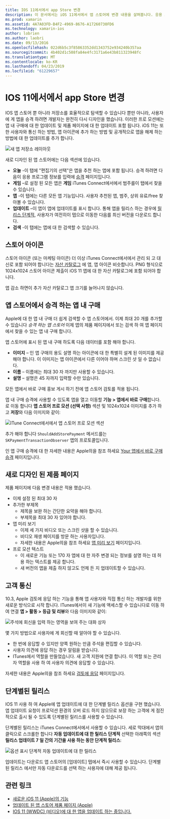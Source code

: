 ```yaml
---
title: IOS 11에서에서 app Store 변경
description: 이 문서에서는 iOS 11에서에서 앱 스토어에 변경 내용을 살펴봅니다. 응용 프로그램의 스토어 아이콘, 승격 된 앱 내 구매, 새로 디자인 된 제품 페이지, 고객 통신 및 단계별된 릴리스 설명합니다.
ms.prod: xamarin
ms.assetid: 4A7A03FD-B4F2-4969-8676-A17260730FD6
ms.technology: xamarin-ios
author: lobrien
ms.author: laobri
ms.date: 09/13/2016
ms.openlocfilehash: 022d6b5c3f85863352dd1343752e934240b357aa
ms.sourcegitcommit: 4b402d1c508fa84e4fc3171a6e43b811323948fc
ms.translationtype: MT
ms.contentlocale: ko-KR
ms.lasthandoff: 04/23/2019
ms.locfileid: "61229657"
---
```

# <a name="app-store-changes-in-ios-11"></a>IOS 11에서에서 app Store 변경

IOS 앱 스토어 뿐 아니라 저장소를 효율적으로 탐색할 수 있습니다 뿐만 아니라, 사용자에 게 앱을 승격 하려면 개발자는 완전히 다시 디자인을 했습니다. 이러한 프로 모션에는 앱 내 구매에 대 한 업데이트 및 제품 페이지에 대 한 업데이트 포함 됩니다. iOS 11는 또한 사용자와 통신 하는 방법, 앱 아이콘에 추가 하는 방법 및 공개적으로 앱을 해제 하는 방법에 대 한 업데이트를 추가 합니다.

![새 앱 저장소 레이아웃](app-store-changes-images/image3.jpg)

새로 디자인 된 앱 스토어에는 다음 섹션에 있습니다.

- **오늘** -이 탭에 "편집기의 선택"은 앱을 추천 하는 앱에 포함 됩니다. 승격 하려면 다음이 응용 프로그램 정보를 입력에 [승격](https://developer.apple.com//contact/app-store/promote/) 페이지입니다.
- **게임** –로 설정 된 모든 앱은 **게임** iTunes Connect에서에서 범주를이 탭에서 찾을 수 있습니다.
- **앱** -이 탭에는 다른 모든 앱 기능입니다. 사용자 추천된 앱, 범주, 상위 유료/free 찾아볼 수 있습니다.
- **업데이트** –이 앱이 앱에 업데이트를 표시 합니다. 통해 앱을 릴리스 하는 경우에 [릴리스 단계적](#Phased_Release), 사용자가 여전히이 탭으로 이동한 다음를 최신 버전을 다운로드 합니다.
- **검색** -이 탭에는 앱에 대 한 검색할 수 있습니다.

## <a name="store-icon"></a>스토어 아이콘

스토어 아이콘 (또는 마케팅 아이콘) 더 이상 iTunes Connect에서에서 관리 되 고 대신로 포함 되어야 합니다는 [자산 카탈로그](~/ios/app-fundamentals/images-icons/app-icons.md) 에 앱, 앱 아이콘 비슷합니다. PNG 형식으로 1024x1024 스토어 아이콘 제출이 iOS 11 앱에 대 한 자산 카탈로그에 포함 되어야 합니다.

앱 감소 하면이 추가 자산 카탈로그 앱 크기를 늘어나지 않습니다.


## <a name="in-app-purchases-promoted-in-the-app-store"></a>앱 스토어에서 승격 하는 앱 내 구매

Apple에 대 한 앱 내 구매 더 쉽게 검색할 수 앱 스토어에서. 이제 최대 20 개를 추가할 수 있습니다 _승격 하는 앱 스토어_ 이제 앱의 제품 페이지에서 또는 검색 하 여 앱 페이지에서 찾을 수 있는 앱 내 구매 합니다.

앱 스토어에 표시 된 앱 내 구매 하도록 다음 데이터를 포함 해야 합니다.

- **이미지** – 인 앱 구매의 용도 설명 하는 아이콘에 대 한 특별히 설계 된 이미지를 제공 해야 합니다. 이 이미지는 앱 아이콘에서 다른 이어야 하며 스크린 샷 일 수 없습니다.
- **이름** – 이름에는 최대 30 자 까지만 사용할 수 있습니다.
- **설명** – 설명은 45 자까지 입력할 수만 있습니다.

모든 앱에서 바로 구매 홍보 게시 하기 전에 앱 스토어 검토를 적용 됩니다.

앱 내 구매 승격에 사용할 수 있도록 앱을 열고 이동할 **기능 > 앱에서 바로 구매**합니다. 로 이동 합니다 **앱 스토어 프로 모션 (선택 사항)** 섹션 및 1024x1024 이미지를 추가 하 고 **저장**와 다음 이미지와 같이:

![ITune Connect에서에서 앱 스토어 프로 모션 섹션](app-store-changes-images/image4.png)

추가 해야 합니다 `ShouldAddStorePayment` 메서드를는 `SKPaymentTransactionObserver` 앱의 프로토콜입니다.

인 앱 구매 승격에 대 한 자세한 내용은 Apple의을 참조 하세요 [Your 앱에서 바로 구매 승격](https://developer.apple.com/app-store/promoting-in-app-purchases/) 페이지입니다.

## <a name="redesigned-product-page"></a>새로 디자인 된 제품 페이지

제품 페이지에 다음 변경 내용은 적용 했습니다.

- 이제 설정 된 최대 30 자
- 추가한 부제목
    - 제목을 보완 하는 간단한 요약을 해야 합니다.
    - 부제목을 최대 30 자 있어야 합니다.
- 앱 미리 보기
    - 이제 세 가지 비디오 또는 스크린 샷을 할 수 있습니다.
    - 비디오 재생 페이지를 방문 하는 사용자입니다.
    - 자세한 내용은 Apple의을 참조 하세요 [앱 미리 보기](https://developer.apple.com/app-store/app-previews/) 페이지입니다.
- 프로 모션 텍스트
    - 이 새로운 기능 또는 170 자 앱에 대 한 자주 변경 되는 정보를 설명 하는 데 허용 하는 텍스트를 제공 합니다.
    - 새 버전의 앱을 제출 하지 않고도 언제 든 지 업데이트할 수 있습니다.

## <a name="customer-communication"></a>고객 통신

10.3, Apple 검토에 응답 하는 기능을 통해 앱 사용자와 직접 통신 하는 개발자를 위한 새로운 방식으로 시작 합니다. ITunes에서이 새 기능에 액세스할 수 있습니다로 이동 하 여 연결 **앱 > 활동 > 등급 및 리뷰**와 다음 이미지와 같이:

![주석에 회신을 입력 하는 영역을 보여 주는 대화 상자](app-store-changes-images/image5.png)

몇 가지 방법으로 사용자에 게 회신할 때 알아야 할 수 있습니다.

- 한 번에 응답할 수 있지만 양쪽 원하는 만큼 주석을 편집할 수 있습니다.
- 사용자 의견에 응답 하는 경우 알림을 받습니다.
- ITunes에서 역할을 만들었습니다. 새 고객 지원에 연결 합니다. 이 역할 또는 관리자 역할을 사용 하 여 사용자 의견에 응답할 수 있습니다.

자세한 내용은 Apple의을 참조 하세요 [검토에 응답](https://developer.apple.com/app-store/responding-to-reviews/) 페이지입니다.

<a name="Phased_Release"/>

## <a name="phased-release"></a>단계별된 릴리스

IOS 11 사용 하 여 Apple에 앱 업데이트에 대 한 단계별 릴리스 옵션을 구현 했습니다. 앱 업데이트 요청이 프로덕션 환경의 오버 로드 하지 않으므로 보장 하는 고객에 게 점진적으로 출시 될 수 있도록 단계별된 릴리스를 사용할 수 있습니다.

단계별된 릴리스는 iTunes Connect에서에서 사용할 수 있습니다. 세로 막대에서 앱의 클릭으로 스크롤한 합니다 **자동 업데이트에 대 한 릴리스 단계적** 선택한 아래쪽의 섹션 **릴리스 업데이트 7 일 간의 기간을 사용 하는 동안 단계적 릴리스**:

![옵션 표시 단계적 자동 업데이트에 대 한 릴리스](app-store-changes-images/image6.png)

업데이트는 다운로드 앱 스토어의 [업데이트] 탭에서 즉시 사용할 수 있습니다. 단계별된 릴리스 에서만 자동 다운로드를 선택 하는 사용자에 대해 제공 됩니다.


## <a name="related-links"></a>관련 링크

- [새로운 iOS 11 (Apple)의 기능](https://developer.apple.com/ios/)
- [업데이트 된 앱 스토어 제품 페이지 (Apple)](https://developer.apple.com/app-store/product-page/)
- [IOS 11 (WWDC) (비디오)에 대 한 앱을 업데이트 하는 중입니다.](https://developer.apple.com/videos/play/wwdc2017/204/)
